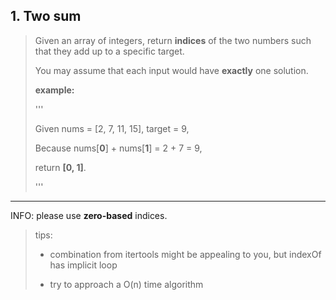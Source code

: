 ## 1. Two sum

> Given an array of integers, return **indices** of the two numbers such that they add up to a specific target.
>
> You may assume that each input would have **exactly** one solution.
> 
> **example:**
>
> '''
>
> Given nums = [2, 7, 11, 15], target = 9,
> 
> Because nums[**0**] + nums[**1**] = 2 + 7 = 9,
> 
> return **[0, 1]**.
>
> '''
>

---

INFO: please use **zero-based** indices.

> tips:
> * combination from itertools might be appealing to you, but indexOf has implicit loop
>
> * try to approach a O(n) time algorithm
